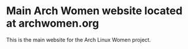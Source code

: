 # Main Arch Women website located at archwomen.org

This is the main website for the Arch Linux Women project. 

